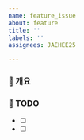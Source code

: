 ```yaml
---
name: feature_issue
about: feature
title: ''
labels: ''
assignees: JAEHEE25

---
```


### 📎 개요

### 📑 TODO
  - [ ] 
  - [ ]
